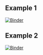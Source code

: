 ## Example 1
[![Binder](https://mybinder.org/badge_logo.svg)](https://mybinder.org/v2/gh/afunktamu/NASA_GPM_Mentorship_2023.git/HEAD?labpath=Indonesia%2Fpython%2FIndonesia_plot_examples_1.ipynb)

## Example 2
[![Binder](https://mybinder.org/badge_logo.svg)](https://mybinder.org/v2/gh/afunktamu/NASA_GPM_Mentorship_2023.git/HEAD?labpath=Indonesia%2Fpython%2FIndonesia_plot_examples_2.ipynb)
